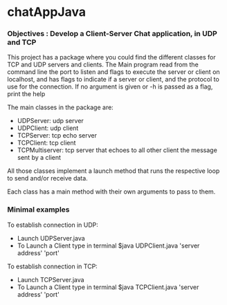 # chatAppJava

### Objectives : Develop a Client-Server Chat application, in UDP and TCP

This project has a package where you could find the different classes for
TCP and UDP servers and clients. The Main program read from the command line
the port to listen and flags to execute the server or client on localhost,
and has flags to indicate if a server or client, and the protocol to use for
the connection. If no argument is given or -h is passed as a flag, print the help

The main classes in the package are:
* UDPServer: udp server
* UDPClient: udp client
* TCPServer: tcp echo server
* TCPClient: tcp client
* TCPMultiserver: tcp server that echoes to all other client the message sent by
  a client

All those classes implement a launch method that runs the respective loop to send
and/or receive data.

Each class has a main method with their own arguments to pass to them. 

### Minimal examples

To establish connection in UDP:
* Launch UDPServer.java
* To Launch a Client type in terminal $java UDPClient.java 'server address' 'port'

To establish connection in TCP:
* Launch TCPServer.java
* To Launch a Client type in terminal $java TCPClient.java 'server address' 'port'

